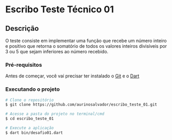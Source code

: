 # Escribo Teste Técnico 01
## Descrição
 O teste consiste em implementar uma função que recebe um número inteiro e positivo que retorna o somatório de todos os valores inteiros divisíveis por 3 ou 5 que sejam inferiores ao número recebido.

 ### Pré-requisitos
 Antes de começar, você vai precisar ter instalado o [Git](https://git-scm.com) e o [Dart](https://dart.dev/)

 ### Executando o projeto
 ```bash 
 # Clone o repositório
 $ git clone https://github.com/aurinosalvador/escribo_teste_01.git

 # Acesse a pasta do projeto no terminal/cmd
 $ cd escribo_teste_01

 # Execute a aplicação
 $ dart bin/desafio01.dart

 ```